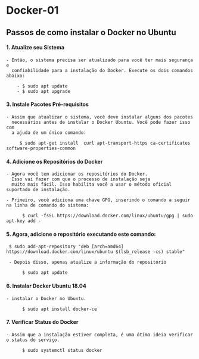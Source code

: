 # Docker-01

## Passos de como instalar o Docker no Ubuntu

#### 1. Atualize seu Sistema
    - Então, o sistema precisa ser atualizado para você ter mais segurança e
      confiabilidade para a instalação do Docker. Execute os dois comandos abaixo:

        - $ sudo apt update
        - $ sudo apt upgrade


#### 3. Instale Pacotes Pré-requisitos
    
    - Assim que atualizar o sistema, você deve instalar alguns dos pacotes 
      necessários antes de instalar o Docker Ubuntu. Você pode fazer isso com
      a ajuda de um único comando:

         $ sudo apt-get install  curl apt-transport-https ca-certificates software-properties-common


#### 4. Adicione os Repositórios do Docker

    - Agora você tem adicionar os repositórios do Docker.
      Isso vai fazer com que o processo de instalação seja
      muito mais fácil. Isso habilita você a usar o método oficial suportado de instalação.

    - Primeiro, você adiciona uma chave GPG, inserindo o comando a seguir na linha de comando do sistema:

          $ curl -fsSL https://download.docker.com/linux/ubuntu/gpg | sudo apt-key add -


#### 5. Agora, adicione o repositório executando este comando:
     
     $ sudo add-apt-repository "deb [arch=amd64] https://download.docker.com/linux/ubuntu $(lsb_release -cs) stable"
    
     - Depois disso, apenas atualize a informação do repositório

          $ sudo apt update


#### 6. Instalar Docker Ubuntu 18.04
    - instalar o Docker no Ubuntu.

          $ sudo apt install docker-ce


#### 7. Verificar Status do Docker
    - Assim que a instalação estiver completa, é uma ótima ideia verificar o status do serviço.

          $ sudo systemctl status docker

